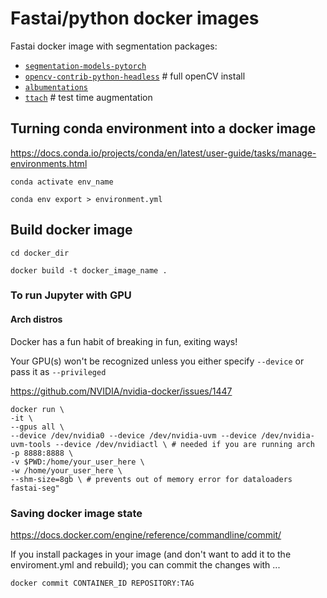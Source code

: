 # Fastai/python docker images
 
Fastai docker image with segmentation packages:
 
   - [`segmentation-models-pytorch`](https://github.com/qubvel/segmentation_models.pytorch)
   - [`opencv-contrib-python-headless`](https://github.com/opencv/opencv-python) # full openCV install
   - [`albumentations`](https://github.com/albumentations-team/albumentations)
   - [`ttach`](https://github.com/qubvel/ttach)  # test time augmentation

 
## Turning conda environment into a docker image
 
https://docs.conda.io/projects/conda/en/latest/user-guide/tasks/manage-environments.html
 
`conda activate env_name`
 
`conda env export > environment.yml`
 
## Build docker image
 
`cd docker_dir`
 
`docker build -t docker_image_name .`
 
<!-- *NB the . is not a typo! That's specifying that you want to build your image from your current directory*  -->
 
### To run Jupyter with GPU
 
#### Arch distros
 
Docker has a fun habit of breaking in fun, exiting ways!
 
Your GPU(s) won't be recognized unless you either specify `--device` or pass it as `--privileged`
 
https://github.com/NVIDIA/nvidia-docker/issues/1447
 
    docker run \
    -it \
    --gpus all \
    --device /dev/nvidia0 --device /dev/nvidia-uvm --device /dev/nvidia-uvm-tools --device /dev/nvidiactl \ # needed if you are running arch
    -p 8888:8888 \
    -v $PWD:/home/your_user_here \
    -w /home/your_user_here \
    --shm-size=8gb \ # prevents out of memory error for dataloaders
    fastai-seg"
 


 ### Saving docker image state
 https://docs.docker.com/engine/reference/commandline/commit/

 If you install packages in your image (and don't want to add it to the enviroment.yml and rebuild); you can commit the changes with ...

`docker commit CONTAINER_ID REPOSITORY:TAG`

<!-- ### Tips
 
Trying to de bug a docker file can be a bit hard (especially if you don't really know what you are doing like me)!
 
 
If you comment out your `CMD` line, rebuild your image and then run with an interactive shell - this allows you to move around inside your container so get a sense of what is where. -->

